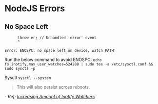 # NodeJS Errors

## No Space Left

```events.js:167
      throw er; // Unhandled 'error' event
      ^

Error: ENOSPC: no space left on device, watch PATH'
```

Run the below command to avoid ENOSPC:
`echo fs.inotify.max_user_watches=524288 | sudo tee -a /etc/sysctl.conf && sudo sysctl -p` 

Sysctl
`sysctl --system`
> This will also persist across reboots.

*- Ref: [Increasing Amount of Inotify Watchers](https://github.com/guard/listen/wiki/Increasing-the-amount-of-inotify-watchers#the-technical-details)*

